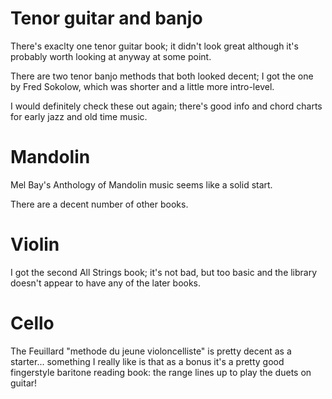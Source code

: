 # Tenor guitar and banjo

There's exaclty one tenor guitar book; it didn't look great although
it's probably worth looking at anyway at some point.

There are two tenor banjo methods that both looked decent; I got the
one by Fred Sokolow, which was shorter and a little more intro-level.

I would definitely check these out again; there's good info and chord
charts for early jazz and old time music.

# Mandolin

Mel Bay's Anthology of Mandolin music seems like a solid start.

There are a decent number of other books.


# Violin

I got the second All Strings book; it's not bad, but too basic and the
library doesn't appear to have any of the later books.


# Cello

The Feuillard "methode du jeune violoncelliste" is pretty decent as
a starter... something I really like is that as a bonus it's a pretty
good fingerstyle baritone reading book: the range lines up to play
the duets on guitar!
